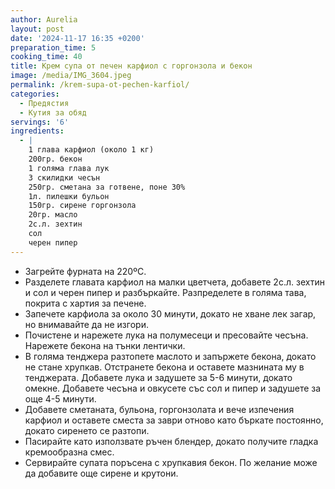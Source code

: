 ```yaml
---
author: Aurelia
layout: post
date: '2024-11-17 16:35 +0200'
preparation_time: 5
cooking_time: 40
title: Крем супа от печен карфиол с горгонзола и бекон
image: /media/IMG_3604.jpeg
permalink: /krem-supa-ot-pechen-karfiol/
categories:
  - Предястия
  - Кутия за обяд
servings: '6'
ingredients:
  - |
    1 глава карфиол (около 1 кг)
    200гр. бекон
    1 голяма глава лук
    3 скилидки чесън
    250гр. сметана за готвене, поне 30%
    1л. пилешки бульон
    150гр. сирене горгонзола
    20гр. масло
    2с.л. зехтин
    сол 
    черен пипер
---
```

- Загрейте фурната на 220ºС.
- Разделете главата карфиол на малки цветчета, добавете 2с.л. зехтин и сол и черен пипер и разбъркайте. Разпределете в голяма тава, покрита с хартия за печене. 
- Запечете карфиола за около 30 минути, докато не хване лек загар, но внимавайте да не изгори.
- Почистене и нарежете лука на полумесеци и пресовайте чесъна. Нарежете бекона на тънки лентички.
- В голяма тенджера разтопете маслото и запържете бекона, докато не стане хрупкав. Отстранете бекона и оставете мазнината му в тенджерата. Добавете лука и задушете за 5-6 минути, докато омекне. Добавете чесъна и овкусете със сол и пипер и задушете за още 4-5 минути.
- Добавете сметаната, бульона, горгонзолата и вече изпечения карфиол и оставете сместа за заври отново като бъркате постоянно, докато сиренето се разтопи.
- Пасирайте като използвате ръчен блендер, докато получите гладка кремообразна смес.
- Сервирайте супата поръсена с хрупкавия бекон. По желание може да добавите още сирене и крутони.
